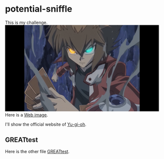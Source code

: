 # potential-sniffle
This is my challenge.
![](https://github.com/kagari0/potential-sniffle/blob/main/%E5%8D%81%E4%BB%A3.png)
Here is a [Web image](https://ss1.bdstatic.com/70cFvXSh_Q1YnxGkpoWK1HF6hhy/it/u=583031060,664297121&fm=26&gp=0.jpg).

I'll show the official website of [Yu-gi-oh](https://www.yugioh-card.com/).
## GREATtest
  Here is the other file [GREATtest](https://github.com/kagari0/potential-sniffle/blob/main/GREATtest.md).
  
